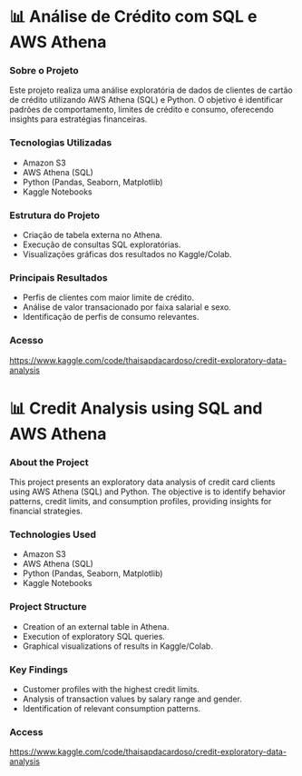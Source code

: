 # 📊 Análise de Crédito com SQL e AWS Athena

### Sobre o Projeto
Este projeto realiza uma análise exploratória de dados de clientes de cartão de crédito utilizando AWS Athena (SQL) e Python. O objetivo é identificar padrões de comportamento, limites de crédito e consumo, oferecendo insights para estratégias financeiras.

### Tecnologias Utilizadas
* Amazon S3
* AWS Athena (SQL)
* Python (Pandas, Seaborn, Matplotlib)
* Kaggle Notebooks

### Estrutura do Projeto
* Criação de tabela externa no Athena.
* Execução de consultas SQL exploratórias.
* Visualizações gráficas dos resultados no Kaggle/Colab.

### Principais Resultados
* Perfis de clientes com maior limite de crédito.
* Análise de valor transacionado por faixa salarial e sexo.
* Identificação de perfis de consumo relevantes.

### Acesso
https://www.kaggle.com/code/thaisapdacardoso/credit-exploratory-data-analysis


# 📊 Credit Analysis using SQL and AWS Athena

### About the Project
This project presents an exploratory data analysis of credit card clients using AWS Athena (SQL) and Python. The objective is to identify behavior patterns, credit limits, and consumption profiles, providing insights for financial strategies.

### Technologies Used
* Amazon S3
* AWS Athena (SQL)
* Python (Pandas, Seaborn, Matplotlib)
* Kaggle Notebooks

### Project Structure
* Creation of an external table in Athena.
* Execution of exploratory SQL queries.
* Graphical visualizations of results in Kaggle/Colab.

### Key Findings
* Customer profiles with the highest credit limits.
* Analysis of transaction values by salary range and gender.
* Identification of relevant consumption patterns.

### Access
https://www.kaggle.com/code/thaisapdacardoso/credit-exploratory-data-analysis
